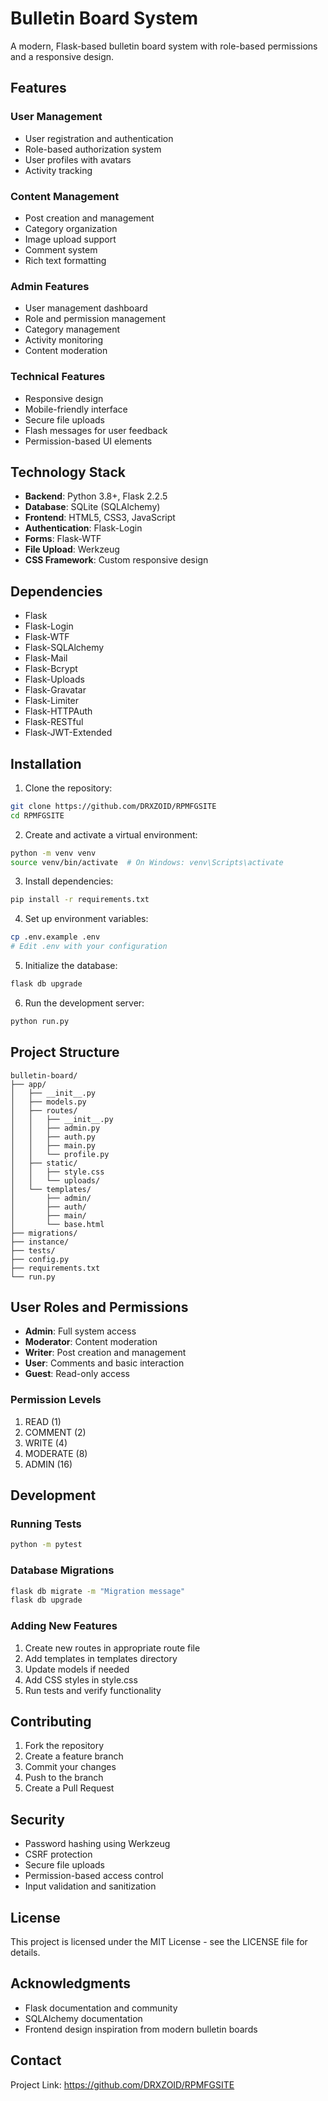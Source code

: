 # Bulletin Board System

A modern, Flask-based bulletin board system with role-based permissions and a responsive design.

## Features

### User Management
- User registration and authentication
- Role-based authorization system
- User profiles with avatars
- Activity tracking

### Content Management
- Post creation and management
- Category organization
- Image upload support
- Comment system
- Rich text formatting

### Admin Features
- User management dashboard
- Role and permission management
- Category management
- Activity monitoring
- Content moderation

### Technical Features
- Responsive design
- Mobile-friendly interface
- Secure file uploads
- Flash messages for user feedback
- Permission-based UI elements

## Technology Stack

- **Backend**: Python 3.8+, Flask 2.2.5
- **Database**: SQLite (SQLAlchemy)
- **Frontend**: HTML5, CSS3, JavaScript
- **Authentication**: Flask-Login
- **Forms**: Flask-WTF
- **File Upload**: Werkzeug
- **CSS Framework**: Custom responsive design

## Dependencies

- Flask
- Flask-Login
- Flask-WTF
- Flask-SQLAlchemy
- Flask-Mail
- Flask-Bcrypt
- Flask-Uploads
- Flask-Gravatar
- Flask-Limiter
- Flask-HTTPAuth
- Flask-RESTful
- Flask-JWT-Extended

## Installation

1. Clone the repository:

```bash
git clone https://github.com/DRXZOID/RPMFGSITE
cd RPMFGSITE
```

2. Create and activate a virtual environment:
```bash
python -m venv venv
source venv/bin/activate  # On Windows: venv\Scripts\activate
```

3. Install dependencies:
```bash
pip install -r requirements.txt
```

4. Set up environment variables:
```bash
cp .env.example .env
# Edit .env with your configuration
```

5. Initialize the database:
```bash
flask db upgrade
```

6. Run the development server:
```bash
python run.py
```

## Project Structure

```
bulletin-board/
├── app/
│   ├── __init__.py
│   ├── models.py
│   ├── routes/
│   │   ├── __init__.py
│   │   ├── admin.py
│   │   ├── auth.py
│   │   ├── main.py
│   │   └── profile.py
│   ├── static/
│   │   ├── style.css
│   │   └── uploads/
│   └── templates/
│       ├── admin/
│       ├── auth/
│       ├── main/
│       └── base.html
├── migrations/
├── instance/
├── tests/
├── config.py
├── requirements.txt
└── run.py
```

## User Roles and Permissions

- **Admin**: Full system access
- **Moderator**: Content moderation
- **Writer**: Post creation and management
- **User**: Comments and basic interaction
- **Guest**: Read-only access

### Permission Levels

1. READ (1)
2. COMMENT (2)
3. WRITE (4)
4. MODERATE (8)
5. ADMIN (16)

## Development

### Running Tests
```bash
python -m pytest
```

### Database Migrations
```bash
flask db migrate -m "Migration message"
flask db upgrade
```

### Adding New Features
1. Create new routes in appropriate route file
2. Add templates in templates directory
3. Update models if needed
4. Add CSS styles in style.css
5. Run tests and verify functionality

## Contributing

1. Fork the repository
2. Create a feature branch
3. Commit your changes
4. Push to the branch
5. Create a Pull Request

## Security

- Password hashing using Werkzeug
- CSRF protection
- Secure file uploads
- Permission-based access control
- Input validation and sanitization

## License

This project is licensed under the MIT License - see the LICENSE file for details.

## Acknowledgments

- Flask documentation and community
- SQLAlchemy documentation
- Frontend design inspiration from modern bulletin boards

## Contact

Project Link: https://github.com/DRXZOID/RPMFGSITE

